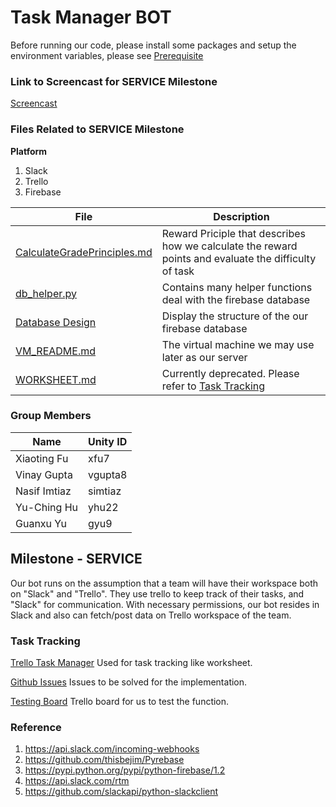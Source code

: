 # Task Manager BOT #

Before running our code, please install some packages and setup the
environment variables, please see [Prerequisite](https://github.ncsu.edu/yhu22/CSC510_F17_Project/blob/service/src/README.md)

### Link to Screencast for SERVICE Milestone
[Screencast]()

### Files Related to SERVICE Milestone

**Platform**
1. Slack
1. Trello
1. Firebase 

File | Description
---  | ---
[CalculateGradePrinciples.md](https://github.ncsu.edu/yhu22/CSC510_F17_Project/blob/master/CalculateGradePrinciples.md) | Reward Priciple that describes how we calculate the reward points and evaluate the difficulty of task
[db_helper.py](https://github.ncsu.edu/yhu22/CSC510_F17_Project/blob/service/src/db_helper.py) | Contains many helper functions deal with the firebase database
[Database Design](https://github.ncsu.edu/yhu22/CSC510_F17_Project/blob/service_submit/DatabaseDesign.md)| Display the structure of the our firebase database
[VM_README.md](https://github.ncsu.edu/yhu22/CSC510_F17_Project/blob/service_submit/VM_README.md) | The virtual machine we may use later as our server
[WORKSHEET.md](https://github.ncsu.edu/yhu22/CSC510_F17_Project/blob/service_submit/Worksheet-service.md)| Currently deprecated. Please refer to [Task Tracking](https://github.ncsu.edu/yhu22/CSC510_F17_Project/tree/service_submit#task-tracking)
 
### Group Members

Name | Unity ID
--- | ---
Xiaoting Fu | xfu7
Vinay Gupta | vgupta8
Nasif Imtiaz | simtiaz
Yu-Ching Hu | yhu22
Guanxu Yu | gyu9

## Milestone - SERVICE ##
Our bot runs on the assumption that a team will have their workspace both on "Slack" and "Trello". They use trello to keep track of their tasks, and "Slack" for communication. With necessary permissions, our bot resides in Slack and also can fetch/post data on Trello workspace of the team.


### Task Tracking
[Trello Task Manager](https://trello.com/b/MXYu6ZEy/task-manager-bot)  Used for task tracking like worksheet.

[Github Issues](https://github.ncsu.edu/yhu22/CSC510_F17_Project/issues) Issues to be solved for the implementation.

[Testing Board](https://trello.com/b/3L2DxAis/test-board) Trello board for us to test the function.

### Reference
1. https://api.slack.com/incoming-webhooks
2. https://github.com/thisbejim/Pyrebase
3. https://pypi.python.org/pypi/python-firebase/1.2
4. https://api.slack.com/rtm
5. https://github.com/slackapi/python-slackclient

